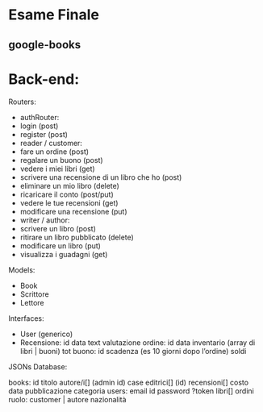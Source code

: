 # Esame Finale
## google-books

# Back-end:

Routers:
- authRouter:
- login (post)
- register (post)
- reader / customer:
- fare un ordine (post)
- regalare un buono (post)
- vedere i miei libri (get)
- scrivere una recensione di un libro che ho (post)
- eliminare un mio libro (delete)
- ricaricare il conto (post/put)
- vedere le tue recensioni (get)
- modificare una recensione (put)
- writer / author:
- scrivere un libro (post)
- ritirare un libro pubblicato (delete)
- modificare un libro (put)
- visualizza i guadagni (get)

Models:
- Book
- Scrittore
- Lettore

Interfaces:
- User (generico)
- Recensione:
id
data
text
valutazione
ordine:
id
data
inventario (array di libri | buoni)
tot
buono:
id
scadenza (es 10 giorni dopo l’ordine)
soldi









JSONs Database:

books:
id
titolo
autore/i[] (admin id)
case editrici[] (id)
recensioni[] 
costo
data pubblicazione
categoria
users:
email
id
password
?token
libri[]
ordini
ruolo: customer | autore
nazionalità